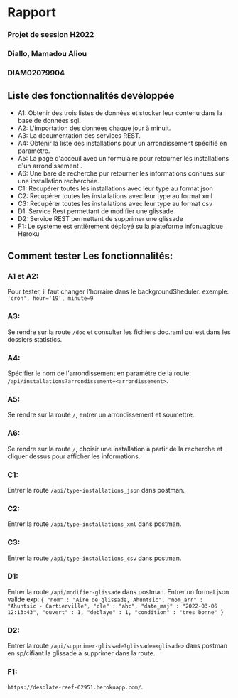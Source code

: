 # Rapport
### Projet de session H2022
### Diallo, Mamadou Aliou
### DIAM02079904

## Liste des fonctionnalités devéloppée
- A1: Obtenir des trois listes de données et stocker leur contenu dans la base de données sql.
- A2: L'importation des données chaque jour à minuit.
- A3: La documentation des services REST.
- A4: Obtenir la liste des installations pour un arrondissement spécifié en paramètre.
- A5: La page d'acceuil avec un formulaire pour retourner les installations d'un arrondissement .
- A6: Une bare de recherche pur retourner les informations connues sur une installation recherchée.
- C1: Recupérer toutes les installations avec leur type au format json
- C2: Recupérer toutes les installations avec leur type au format xml
- C3: Recupérer toutes les installations avec leur type au format csv
- D1: Service Rest permettant de modifier une glissade
- D2: Service REST permettant de supprimer une glissade
- F1: Le système est entièrement déployé su la plateforme infonuagique Heroku
## Comment tester Les fonctionnalités:
### A1 et A2:
Pour tester, il faut changer l'horraire dans le backgroundSheduler. 
exemple: `'cron', hour='19', minute=9`

### A3:
Se rendre sur la route `/doc` et consulter les fichiers doc.raml qui est dans les dossiers statistics.

### A4:
Spécifier le nom de l'arrondissement en paramètre de la route: `/api/installations?arrondissement=<arrondissement>`.

### A5:
Se rendre sur la route `/`, entrer un arrondissement et soumettre.

### A6:
Se rendre sur la route `/`, choisir une installation à partir de la recherche et cliquer dessus pour afficher les informations.

### C1:
Entrer la route `/api/type-installations_json` dans postman.

### C2: 
Entrer la route `/api/type-installations_xml` dans postman.

### C3:
Entrer la route `/api/type-installations_csv` dans postman.

### D1:
Entrer la route `/api/modifier-glissade` dans postman. Entrer un format json valide exp: `{
    "nom" : "Aire de glissade, Ahuntsic",
    "nom_arr" : "Ahuntsic - Cartierville",
    "cle" : "ahc",
    "date_maj" : "2022-03-06 12:13:43",
    "ouvert" : 1,
    "deblaye" : 1,
    "condition" : "tres bonne"
}`

### D2: 
Entrer la route `/api/supprimer-glissade?glissade=<glisade>` dans postman en sp/cifiant la glissade à supprimer dans la route.

### F1:
`https://desolate-reef-62951.herokuapp.com/`.
